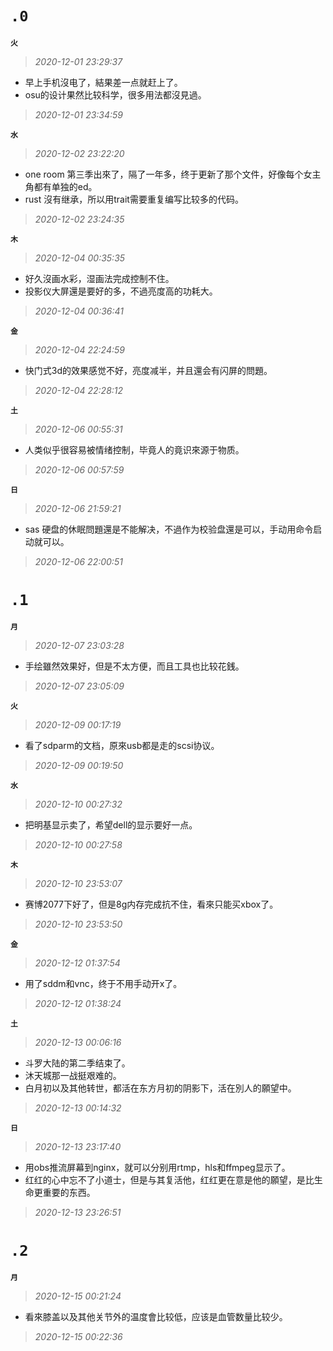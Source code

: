 **`.0`**
========
**`火`**
>*2020-12-01 23:29:37*
- 早上手机沒电了，結果差一点就赶上了。
- osu的设计果然比较科学，很多用法都沒見過。
>*2020-12-01 23:34:59*

**`水`**
>*2020-12-02 23:22:20*
- one room 第三季出來了，隔了一年多，终于更新了那个文件，好像每个女主角都有单独的ed。
- rust 沒有继承，所以用trait需要重复编写比较多的代码。
>*2020-12-02 23:24:35*

**`木`**
>*2020-12-04 00:35:35*
- 好久沒画水彩，湿画法完成控制不住。
- 投影仪大屏還是要好的多，不過亮度高的功耗大。
>*2020-12-04 00:36:41*

**`金`**
>*2020-12-04 22:24:59*
- 快门式3d的效果感觉不好，亮度减半，并且還会有闪屏的問題。
>*2020-12-04 22:28:12*

**`土`**
>*2020-12-06 00:55:31*
- 人类似乎很容易被情绪控制，毕竟人的竟识來源于物质。
>*2020-12-06 00:57:59*

**`日`**
>*2020-12-06 21:59:21*
- sas 硬盘的休眠問題還是不能解决，不過作为校验盘還是可以，手动用命令启动就可以。
>*2020-12-06 22:00:51*

**`.1`**
========
**`月`**
>*2020-12-07 23:03:28*
- 手绘雖然效果好，但是不太方便，而且工具也比较花銭。
>*2020-12-07 23:05:09*

**`火`**
>*2020-12-09 00:17:19*
- 看了sdparm的文档，原來usb都是走的scsi协议。
>*2020-12-09 00:19:50*

**`水`**
>*2020-12-10 00:27:32*
- 把明基显示卖了，希望dell的显示要好一点。
>*2020-12-10 00:27:58*

**`木`**
>*2020-12-10 23:53:07*
- 赛博2077下好了，但是8g内存完成抗不住，看來只能买xbox了。
>*2020-12-10 23:53:50*

**`金`**
>*2020-12-12 01:37:54*
- 用了sddm和vnc，终于不用手动开x了。
>*2020-12-12 01:38:24*

**`土`**
>*2020-12-13 00:06:16*
- 斗罗大陆的第二季结束了。
- 沐天城那一战挺艰难的。
- 白月初以及其他转世，都活在东方月初的阴影下，活在別人的願望中。
>*2020-12-13 00:14:32*

**`日`**
>*2020-12-13 23:17:40*
- 用obs推流屏幕到nginx，就可以分别用rtmp，hls和ffmpeg显示了。
- 红红的心中忘不了小道士，但是与其复活他，红红更在意是他的願望，是比生命更重要的东西。
>*2020-12-13 23:26:51*

**`.2`**
========
**`月`**
>*2020-12-15 00:21:24*
- 看來膝盖以及其他关节外的温度會比较低，应该是血管数量比较少。
>*2020-12-15 00:22:36*
